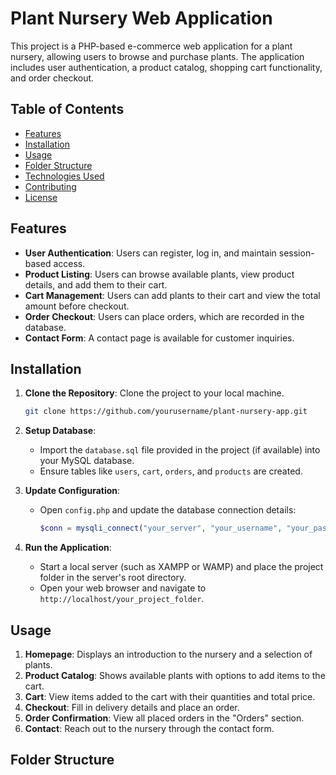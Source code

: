# Plant Nursery Web Application

This project is a PHP-based e-commerce web application for a plant nursery, allowing users to browse and purchase plants. The application includes user authentication, a product catalog, shopping cart functionality, and order checkout.

## Table of Contents

- [Features](#features)
- [Installation](#installation)
- [Usage](#usage)
- [Folder Structure](#folder-structure)
- [Technologies Used](#technologies-used)
- [Contributing](#contributing)
- [License](#license)

## Features

- **User Authentication**: Users can register, log in, and maintain session-based access.
- **Product Listing**: Users can browse available plants, view product details, and add them to their cart.
- **Cart Management**: Users can add plants to their cart and view the total amount before checkout.
- **Order Checkout**: Users can place orders, which are recorded in the database.
- **Contact Form**: A contact page is available for customer inquiries.

## Installation

1. **Clone the Repository**: Clone the project to your local machine.
    ```bash
    git clone https://github.com/yourusername/plant-nursery-app.git
    ```
   
2. **Setup Database**:
   - Import the `database.sql` file provided in the project (if available) into your MySQL database.
   - Ensure tables like `users`, `cart`, `orders`, and `products` are created.

3. **Update Configuration**:
   - Open `config.php` and update the database connection details:
     ```php
     $conn = mysqli_connect("your_server", "your_username", "your_password", "your_database_name") or die('connection failed');
     ```

4. **Run the Application**:
   - Start a local server (such as XAMPP or WAMP) and place the project folder in the server's root directory.
   - Open your web browser and navigate to `http://localhost/your_project_folder`.

## Usage

1. **Homepage**: Displays an introduction to the nursery and a selection of plants.
2. **Product Catalog**: Shows available plants with options to add items to the cart.
3. **Cart**: View items added to the cart with their quantities and total price.
4. **Checkout**: Fill in delivery details and place an order.
5. **Order Confirmation**: View all placed orders in the "Orders" section.
6. **Contact**: Reach out to the nursery through the contact form.

## Folder Structure

